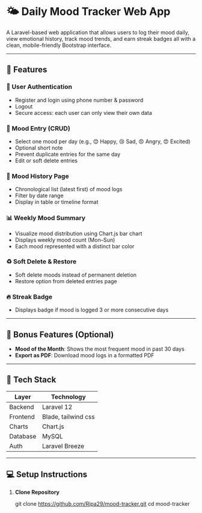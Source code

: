 # 🌤️ Daily Mood Tracker Web App

A Laravel-based web application that allows users to log their mood daily, view emotional history, track mood trends, and earn streak badges all with a clean, mobile-friendly Bootstrap interface.

---

## 🚀 Features

### 🔐 User Authentication
- Register and login using phone number & password
- Logout
- Secure access: each user can only view their own data

### 📆 Mood Entry (CRUD)
- Select one mood per day (e.g., 😊 Happy, 😢 Sad, 😠 Angry, 😍 Excited)
- Optional short note
- Prevent duplicate entries for the same day
- Edit or soft delete entries

### 📜 Mood History Page
- Chronological list (latest first) of mood logs
- Filter by date range
- Display in table or timeline format

### 📊 Weekly Mood Summary
- Visualize mood distribution using Chart.js bar chart
- Displays weekly mood count (Mon–Sun)
- Each mood represented with a distinct bar color

### ♻️ Soft Delete & Restore
- Soft delete moods instead of permanent deletion
- Restore option from deleted entries page

### 🔥 Streak Badge
- Displays badge if mood is logged 3 or more consecutive days

---

## 🌟 Bonus Features (Optional)
- **Mood of the Month**: Shows the most frequent mood in past 30 days
- **Export as PDF**: Download mood logs in a formatted PDF

---

## 🧰 Tech Stack

| Layer       | Technology              |
|-------------|--------------------------|
| Backend     | Laravel 12            |
| Frontend    | Blade, tailwind css       |
| Charts      | Chart.js                 |
| Database    | MySQL      |
| Auth        | Laravel Breeze   |

---

## 💻 Setup Instructions

1. **Clone Repository**
   
   git clone https://github.com/Ripa29/mood-tracker.git
   cd mood-tracker
